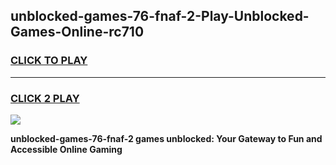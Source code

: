 
## unblocked-games-76-fnaf-2-Play-Unblocked-Games-Online-rc710
<h3>
<a href="https://premium76.site?title=unblocked-games-76-fnaf-2&ref=25A">CLICK TO PLAY</a></h3>
<hr>

<h3>
<a href="https://premium76.site?title=unblocked-games-76-fnaf-2&ref=25A">CLICK 2 PLAY</a>
  
</h3>

<a href="https://premium76.site?title=unblocked-games-76-fnaf-2&ref=25A"><img src="https://clearcache.store/games.png"></a>


**unblocked-games-76-fnaf-2 games unblocked: Your Gateway to Fun and Accessible Online Gaming**
